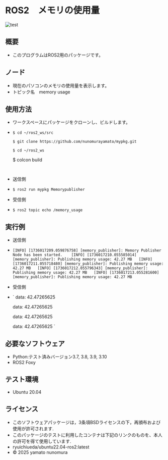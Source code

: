 # ROS2　メモリの使用量
![test](https://github.com/nunomurayamato/mypkg/actions/workflows/test.yml/badge.svg)

## 概要

- このプログラムはROS2用のパッケージです。

## ノード

- 現在のパソコンのメモリの使用量を表示します。 
- トピック名　memory usage

## 使用方法

- ワークスペースにパッケージをクローンし、ビルドします。
-  ```
   $ cd ~/ros2_ws/src
   ```
   ``` 
   $ git clone https://github.com/nunomurayamato/mypkg.git
   ```
   ```  
   $ cd ~/ros2_ws
   ```  
   $ colcon build
   ```
   

- 送信側
-  ```
   $ ros2 run mypkg Memorypublisher
   ```

- 受信側  
-  ```
   $ ros2 topic echo /memory_usage
   ```

## 実行例

- 送信側
-  `
   [INFO] [1736017209.059876758] [memory_publisher]: Memory Publisher Node has been started.   
   [INFO] [1736017210.055585014] [memory_publisher]: Publishing memory usage: 42.27 MB  
   [INFO] [1736017211.055718480] [memory_publisher]: Publishing memory usage: 42.27 MB  
   [INFO] [1736017212.055796343] [memory_publisher]: Publishing memory usage: 42.27 MB  
   [INFO] [1736017213.055281600] [memory_publisher]: Publishing memory usage: 42.27 MB
   `

- 受信側
-  `
   data: 42.47265625  

   data: 42.47265625  

   data: 42.47265625  

   data: 42.47265625
   `



## 必要なソフトウェア

- Python:テスト済みバージョン3.7, 3.8, 3.9, 3.10
- ROS2 Foxy

## テスト環境

- Ubuntu 20.04

## ライセンス

- このソフトウェアパッケージは，3条項BSDライセンスの下，再頒布および使用が許可されます.
- このパッケージのテストに利用したコンテナは下記のリンクのものを、本人の許可を得て使用しています.
 - ryuichiueda/ubuntu22.04-ros2:latest
- © 2025 yamato nunomura

